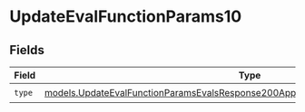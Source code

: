 # UpdateEvalFunctionParams10


## Fields

| Field                                                                                                                                                                        | Type                                                                                                                                                                         | Required                                                                                                                                                                     | Description                                                                                                                                                                  |
| ---------------------------------------------------------------------------------------------------------------------------------------------------------------------------- | ---------------------------------------------------------------------------------------------------------------------------------------------------------------------------- | ---------------------------------------------------------------------------------------------------------------------------------------------------------------------------- | ---------------------------------------------------------------------------------------------------------------------------------------------------------------------------- |
| `type`                                                                                                                                                                       | [models.UpdateEvalFunctionParamsEvalsResponse200ApplicationJSONResponseBody510Type](../models/updateevalfunctionparamsevalsresponse200applicationjsonresponsebody510type.md) | :heavy_check_mark:                                                                                                                                                           | N/A                                                                                                                                                                          |